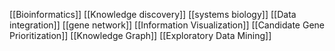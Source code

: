 [[Bioinformatics]]
[[Knowledge discovery]]
[[systems biology]]
[[Data integration]]
[[gene network]]
[[Information Visualization]]
[[Candidate Gene Prioritization]]
[[Knowledge Graph]]
[[Exploratory Data Mining]]
